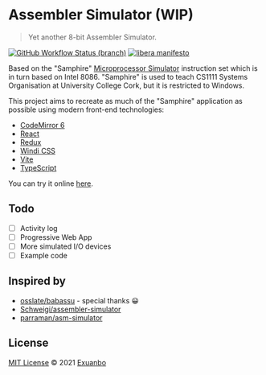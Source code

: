 # Assembler Simulator (WIP)

> Yet another 8-bit Assembler Simulator.

[![GitHub Workflow Status (branch)](https://img.shields.io/github/workflow/status/exuanbo/assembler-simulator/Node.js%20CI/main.svg)](https://github.com/exuanbo/assembler-simulator/actions?query=workflow%3A%22Node.js+CI%22)
[![libera manifesto](https://img.shields.io/badge/libera-manifesto-lightgrey.svg)](https://liberamanifesto.com)

Based on the "Samphire" [Microprocessor Simulator](http://www.softwareforeducation.com/sms32v50/index.php) instruction set which is in turn based on Intel 8086. "Samphire" is used to teach CS1111 Systems Organisation at University College Cork, but it is restricted to Windows.

This project aims to recreate as much of the "Samphire" application as possible using modern front-end technologies:

- [CodeMirror 6](https://codemirror.net/6/)
- [React](https://reactjs.org/)
- [Redux](https://redux.js.org/)
- [Windi CSS](https://windicss.org/)
- [Vite](https://vitejs.dev/)
- [TypeScript](https://www.typescriptlang.org/)

You can try it online [here](https://exuanbo.xyz/assembler-simulator/).

## Todo

- [ ] Activity log
- [ ] Progressive Web App
- [ ] More simulated I/O devices
- [ ] Example code

## Inspired by

- [osslate/babassu](https://github.com/osslate/babassu) - special thanks 😀
- [Schweigi/assembler-simulator](https://github.com/Schweigi/assembler-simulator)
- [parraman/asm-simulator](https://github.com/parraman/asm-simulator)

## License

[MIT License](https://github.com/exuanbo/assembler-simulator/blob/main/LICENSE) © 2021 [Exuanbo](https://github.com/exuanbo)

